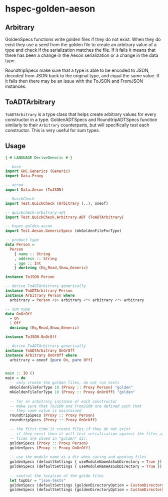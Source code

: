 # hspec-golden-aeson

## Arbitrary

GoldenSpecs functions write golden files if they do not exist. When they do
exist they use a seed from the golden file to create an arbitrary value of a
type and check if the serialization matches the file. If it fails it means
that there has been a change in the Aeson serialization or a change in the
data type.

RoundtripSpecs make sure that a type is able to be encoded to JSON, decoded
from JSON back to the original type, and equal the same value. If it fails
then there may be an issue with the ToJSON and FromJSON instances.

## ToADTArbitrary

`ToADTArbitrary` is a type class that helps create arbitrary values for every
constructor in a type. GoldenADTSpecs and RoundtripADTSpecs function similarly
to their `Arbitrary` counterparts, but will specifically test each constructor.
This is very useful for sum types.

## Usage

```haskell
{-# LANGUAGE DeriveGeneric #-}

-- base
import GHC.Generics (Generic)
import Data.Proxy

-- aeson
import Data.Aeson (ToJSON)

-- QuickCheck
import Test.QuickCheck (Arbitrary (..), oneof)

-- quickcheck-arbitrary-adt
import Test.QuickCheck.Arbitrary.ADT (ToADTArbitrary)

-- hspec-golden-aeson
import Test.Aeson.GenericSpecs (mkGoldenFileForType)

-- product type
data Person =
  Person
    { name :: String
    , address :: String
    , age :: Int
    } deriving (Eq,Read,Show,Generic)

instance ToJSON Person

-- derive ToADTArbitrary generically
instance ToADTArbitrary Person
instance Arbitrary Person where
  arbitrary = Person <$> arbitrary <*> arbitrary <*> arbitrary

-- sum type
data OnOrOff
  = On
  | Off
  deriving (Eq,Read,Show,Generic)

instance ToJSON OnOrOff

-- derive ToADTArbitrary generically
instance ToADTArbitrary OnOrOff
instance Arbitrary OnOrOff where
  arbitrary = oneof [pure On, pure Off]


main :: IO ()
main = do
  -- only create the golden files, do not run tests
  mkGoldenFileForType 10 (Proxy :: Proxy Person) "golden"
  mkGoldenFileForType 10 (Proxy :: Proxy OnOrOff) "golden"
  
  -- for an arbitrary instance of each constructor
  -- make sure that ToJSON and FromJSON are defined such that 
  -- they same value is maintained
  roundtripSpecs (Proxy :: Proxy Person)
  roundtripSpecs (Proxy :: Proxy OnOrOff)

  -- the first time it create files if they do not exist
  -- if they exist then it will test serialization against the files along with the roundtrip tests
  -- files are saved in "golden" dir.
  goldenSpecs (Proxy :: Proxy Person)
  goldenSpecs (Proxy :: Proxy OnOrOff)
  
  -- use the module name as a dir when saving and opening files
  goldenSpecs (defaultSettings { useModuleNameAsSubDirectory = True }) (Proxy :: Proxy Person)
  goldenSpecs (defaultSettings { useModuleNameAsSubDirectory = True }) (Proxy :: Proxy OnOrOff)
  
  -- control the location of the golde files
  let topDir = "json-tests"
  goldenSpecs (defaultSettings {goldenDirectoryOption = CustomDirectoryName topDir}) (Proxy :: Proxy T.Person)
  goldenSpecs (defaultSettings {goldenDirectoryOption = CustomDirectoryName topDir}) (Proxy :: Proxy T.SumType)

```
